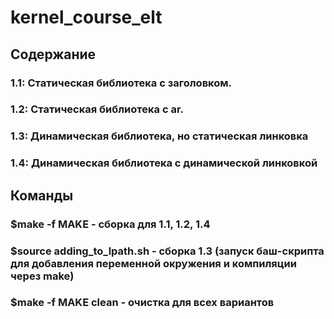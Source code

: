 # kernel_course_elt
## Содержание
### 1.1: Статическая библиотека с заголовком.
### 1.2: Статическая библиотека с ar.
### 1.3: Динамическая библиотека, но статическая линковка
### 1.4: Динамическая библиотека с динамической линковкой 

## Команды
### $make -f MAKE - сборка для 1.1, 1.2, 1.4
### $source adding_to_lpath.sh - сборка 1.3 (запуск баш-скрипта для добавления переменной окружения и компиляции через make)
### $make -f MAKE clean - очистка для всех вариантов
